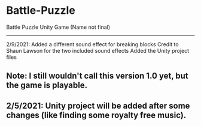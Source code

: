 # Battle-Puzzle
Battle Puzzle Unity Game (Name not final)

----------
2/9/2021:
Added a different sound effect for breaking blocks
Credit to Shaun Lawson for the two included sound effects
Added the Unity project files

Note: I still wouldn't call this version 1.0 yet, but the game is playable.
----------
2/5/2021:
Unity project will be added after some changes (like finding some royalty free music).
----------
